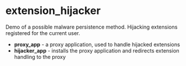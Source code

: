 # extension_hijacker
Demo of a possible malware persistence method. Hijacking extensions registered for the current user.
+ <b>proxy_app</b> - a proxy application, used to handle hijacked extensions
+ <b>hijacker_app</b> - installs the proxy application and redirects extension handling to the proxy
